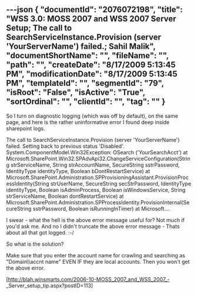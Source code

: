 ---json
{
  "documentId": "2076072198",
  "title": "WSS 3.0:  MOSS 2007 and WSS 2007 Server Setup; The call to SearchServiceInstance.Provision (server 'YourServerName') failed.; Sahil Malik",
  "documentShortName": "",
  "fileName": "",
  "path": "",
  "createDate": "8/17/2009 5:13:45 PM",
  "modificationDate": "8/17/2009 5:13:45 PM",
  "templateId": "",
  "segmentId": "79",
  "isRoot": "False",
  "isActive": "True",
  "sortOrdinal": "",
  "clientId": "",
  "tag": ""
}
---

So I turn on diagnostic logging (which was off by default), on the same page, and here is the rather uninformative error I found deep inside sharepoint logs.

The call to SearchServiceInstance.Provision (server 'YourServerName') failed. Setting back to previous status 'Disabled'. System.ComponentModel.Win32Exception: OSearch ('YourSearchAcct')     at Microsoft.SharePoint.Win32.SPAdvApi32.ChangeServiceConfiguration(String strServiceName, String strAccountName, SecureString sstrPassword, IdentityType identityType, Boolean bDontRestartService)     at Microsoft.SharePoint.Administration.SPProvisioningAssistant.ProvisionProcessIdentity(String strUserName, SecureString secStrPassword, IdentityType identityType, Boolean isAdminProcess, Boolean isWindowsService, String strServiceName, Boolean dontRestartService)     at Microsoft.SharePoint.Administration.SPProcessIdentity.ProvisionInternal(SecureString sstrPassword, Boolean isRunningInTimer)     at Microsoft.... 

I swear - what the hell is the above error message useful for? Not much if you'd ask me. And no I didn't truncate the above error message - Thats about all that got logged. :-/

So what is the solution?

Make sure that you enter the account name for crawling and searching as &quot;Domain&bsol;&bsol;accnt name&quot; EVEN IF they are local accounts. Then you won't get the above error.

[http://blah.winsmarts.com/2006-10-MOSS_2007_and_WSS_2007_-
    _Server_setup_tip.aspx?postID=113]
